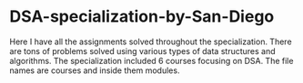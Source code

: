 # DSA-specialization-by-San-Diego
Here I have all the assignments solved throughout the specialization. There are tons of problems solved using various types of data structures and algorithms.
The specialization included 6 courses focusing on DSA.
The file names are courses and inside them modules.
